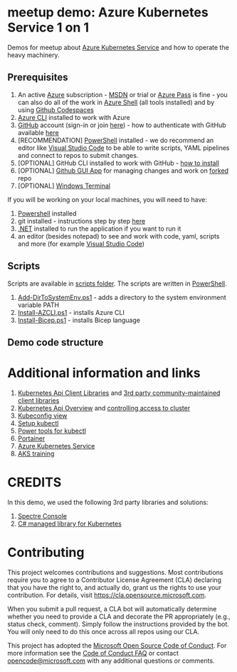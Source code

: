 # meetup demo: Azure Kubernetes Service 1 on 1

Demos for meetup about [Azure Kubernetes Service](https://learn.microsoft.com/en-us/azure/aks/intro-kubernetes) and how
to operate the heavy machinery.

## Prerequisites

1. An active [Azure](https://www.azure.com) subscription - [MSDN](https://my.visualstudio.com) or trial
   or [Azure Pass](https://microsoftazurepass.com) is fine - you can also do all of the work
   in [Azure Shell](https://shell.azure.com) (all tools installed) and by
   using [Github Codespaces](https://docs.github.com/en/codespaces/developing-in-codespaces/creating-a-codespace)
2. [Azure CLI](https://learn.microsoft.com/en-us/cli/azure/) installed to work with Azure
3. [GitHub](https://github.com/) account (sign-in or join [here](https://github.com/join)) - how to authenticate with
   GitHub
   available [here](https://docs.github.com/en/get-started/quickstart/set-up-git#authenticating-with-github-from-git)
4. [RECOMMENDATION] [PowerShell](https://learn.microsoft.com/en-us/powershell/scripting/install/installing-powershell-on-windows?view=powershell-7.2)
   installed - we do recommend an editor like [Visual Studio Code](https://code.visualstudio.com) to be able to write
   scripts, YAML pipelines and connect to repos to submit changes.
5. [OPTIONAL] GitHub CLI installed to work with GitHub - [how to install](https://cli.github.com/manual/installation)
6. [OPTIONAL] [Github GUI App](https://desktop.github.com/) for managing changes and work
   on [forked](https://docs.github.com/en/get-started/quickstart/fork-a-repo) repo
7. [OPTIONAL] [Windows Terminal](https://learn.microsoft.com/en-us/windows/terminal/install)

If you will be working on your local machines, you will need to have:

1. [Powershell](https://learn.microsoft.com/en-us/powershell/scripting/install/installing-powershell-on-windows?view=powershell-7.2)
   installed
2. git installed - instructions step by step [here](https://docs.github.com/en/get-started/quickstart/set-up-git)
3. [.NET](https://dot.net) installed to run the application if you want to run it
4. an editor (besides notepad) to see and work with code, yaml, scripts and more (for
   example [Visual Studio Code](https://code.visualstudio.com))

## Scripts

Scripts are available in [scripts folder](./Scripts). The scripts are written
in [PowerShell](https://docs.microsoft.com/en-us/powershell/scripting/overview?view=powershell-7.2).

1. [Add-DirToSystemEnv.ps1](./Scripts/Add-DirToSystemEnv.ps1) - adds a directory to the system environment variable
   PATH
2. [Install-AZCLI.ps1](./Scripts/Install-AZCLI.ps1) - installs Azure CLI
3. [Install-Bicep.ps1](./Scripts/Install-Bicep.ps1) - installs Bicep language

## Demo code structure

# Additional information and links

1. [Kubernetes Api Client Libraries](https://github.com/kubernetes-client) and [3rd party community-maintained client libraries](https://kubernetes.io/docs/reference/using-api/client-libraries/#community-maintained-client-libraries)
2. [Kubernetes Api Overview](https://kubernetes.io/docs/reference/using-api/) and [controlling access to cluster](https://kubernetes.io/docs/concepts/security/controlling-access/)
3. [Kubeconfig view](https://kubernetes.io/docs/concepts/configuration/organize-cluster-access-kubeconfig/)
4. [Setup kubectl](https://kubernetes.io/docs/tasks/tools/install-kubectl/)
5. [Power tools for kubectl](https://github.com/ahmetb/kubectx)
6. [Portainer](https://www.portainer.io/installation/)
7. [Azure Kubernetes Service](https://docs.microsoft.com/en-us/azure/aks/)
8. [AKS training](https://learn.microsoft.com/en-us/training/paths/intro-to-kubernetes-on-azure/)

# CREDITS

In this demo, we used the following 3rd party libraries and solutions:
1. [Spectre Console](https://github.com/spectresystems/spectre.console/)
2. [C# managed library for Kubernetes](https://github.com/kubernetes-client/csharp)

# Contributing

This project welcomes contributions and suggestions. Most contributions require you to agree to a
Contributor License Agreement (CLA) declaring that you have the right to, and actually do, grant us
the rights to use your contribution. For details, visit https://cla.opensource.microsoft.com.

When you submit a pull request, a CLA bot will automatically determine whether you need to provide
a CLA and decorate the PR appropriately (e.g., status check, comment). Simply follow the instructions
provided by the bot. You will only need to do this once across all repos using our CLA.

This project has adopted the [Microsoft Open Source Code of Conduct](https://opensource.microsoft.com/codeofconduct/).
For more information see the [Code of Conduct FAQ](https://opensource.microsoft.com/codeofconduct/faq/) or
contact [opencode@microsoft.com](mailto:opencode@microsoft.com) with any additional questions or comments.
